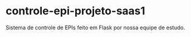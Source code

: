 # controle-epi-projeto-saas1
Sistema de controle de EPIs feito em Flask por nossa equipe de estudo.
